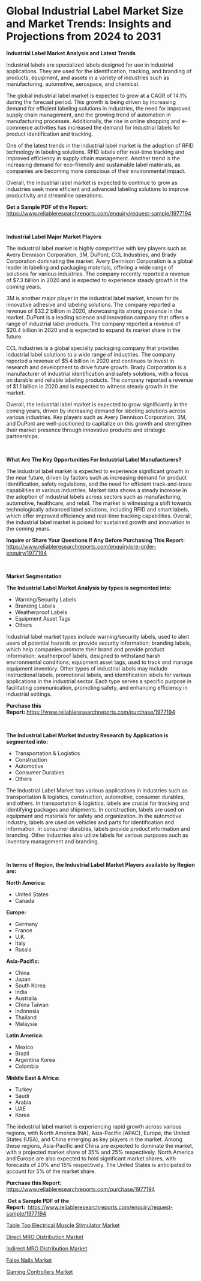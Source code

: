 <p><h1>Global Industrial Label Market Size and Market Trends: Insights and Projections from 2024 to 2031</h1></p><p><strong>Industrial Label Market Analysis and Latest Trends</strong></p>
<p><p>Industrial labels are specialized labels designed for use in industrial applications. They are used for the identification, tracking, and branding of products, equipment, and assets in a variety of industries such as manufacturing, automotive, aerospace, and chemical.</p><p>The global industrial label market is expected to grow at a CAGR of 14.1% during the forecast period. This growth is being driven by increasing demand for efficient labeling solutions in industries, the need for improved supply chain management, and the growing trend of automation in manufacturing processes. Additionally, the rise in online shopping and e-commerce activities has increased the demand for industrial labels for product identification and tracking.</p><p>One of the latest trends in the industrial label market is the adoption of RFID technology in labeling solutions. RFID labels offer real-time tracking and improved efficiency in supply chain management. Another trend is the increasing demand for eco-friendly and sustainable label materials, as companies are becoming more conscious of their environmental impact.</p><p>Overall, the industrial label market is expected to continue to grow as industries seek more efficient and advanced labeling solutions to improve productivity and streamline operations.</p></p>
<p><strong>Get a Sample PDF of the Report:&nbsp;</strong> <a href="https://www.reliableresearchreports.com/enquiry/request-sample/1977194">https://www.reliableresearchreports.com/enquiry/request-sample/1977194</a></p>
<p>&nbsp;</p>
<p><strong>Industrial Label Major Market Players</strong></p>
<p><p>The industrial label market is highly competitive with key players such as Avery Dennison Corporation, 3M, DuPont, CCL Industries, and Brady Corporation dominating the market. Avery Dennison Corporation is a global leader in labeling and packaging materials, offering a wide range of solutions for various industries. The company recently reported a revenue of $7.3 billion in 2020 and is expected to experience steady growth in the coming years.</p><p>3M is another major player in the industrial label market, known for its innovative adhesive and labeling solutions. The company reported a revenue of $32.2 billion in 2020, showcasing its strong presence in the market. DuPont is a leading science and innovation company that offers a range of industrial label products. The company reported a revenue of $20.4 billion in 2020 and is expected to expand its market share in the future.</p><p>CCL Industries is a global specialty packaging company that provides industrial label solutions to a wide range of industries. The company reported a revenue of $5.4 billion in 2020 and continues to invest in research and development to drive future growth. Brady Corporation is a manufacturer of industrial identification and safety solutions, with a focus on durable and reliable labeling products. The company reported a revenue of $1.1 billion in 2020 and is expected to witness steady growth in the market.</p><p>Overall, the industrial label market is expected to grow significantly in the coming years, driven by increasing demand for labeling solutions across various industries. Key players such as Avery Dennison Corporation, 3M, and DuPont are well-positioned to capitalize on this growth and strengthen their market presence through innovative products and strategic partnerships.</p></p>
<p>&nbsp;</p>
<p><strong>What Are The Key Opportunities For Industrial Label Manufacturers?</strong></p>
<p><p>The industrial label market is expected to experience significant growth in the near future, driven by factors such as increasing demand for product identification, safety regulations, and the need for efficient track-and-trace capabilities in various industries. Market data shows a steady increase in the adoption of industrial labels across sectors such as manufacturing, automotive, healthcare, and retail. The market is witnessing a shift towards technologically advanced label solutions, including RFID and smart labels, which offer improved efficiency and real-time tracking capabilities. Overall, the industrial label market is poised for sustained growth and innovation in the coming years.</p></p>
<p><strong>Inquire or Share Your Questions If Any Before Purchasing This Report:</strong> <a href="https://www.reliableresearchreports.com/enquiry/pre-order-enquiry/1977194">https://www.reliableresearchreports.com/enquiry/pre-order-enquiry/1977194</a></p>
<p>&nbsp;</p>
<p><strong>Market Segmentation</strong></p>
<p><strong>The Industrial Label Market Analysis by types is segmented into:</strong></p>
<p><ul><li>Warning/Security Labels</li><li>Branding Labels</li><li>Weatherproof Labels</li><li>Equipment Asset Tags</li><li>Others</li></ul></p>
<p><p>Industrial label market types include warning/security labels, used to alert users of potential hazards or provide security information; branding labels, which help companies promote their brand and provide product information; weatherproof labels, designed to withstand harsh environmental conditions; equipment asset tags, used to track and manage equipment inventory. Other types of industrial labels may include instructional labels, promotional labels, and identification labels for various applications in the industrial sector. Each type serves a specific purpose in facilitating communication, promoting safety, and enhancing efficiency in industrial settings.</p></p>
<p><strong>Purchase this Report:&nbsp;</strong><a href="https://www.reliableresearchreports.com/purchase/1977194">https://www.reliableresearchreports.com/purchase/1977194</a></p>
<p>&nbsp;</p>
<p><strong>The Industrial Label Market Industry Research by Application is segmented into:</strong></p>
<p><ul><li>Transportation & Logistics</li><li>Construction</li><li>Automotive</li><li>Consumer Durables</li><li>Others</li></ul></p>
<p><p>The Industrial Label Market has various applications in industries such as transportation & logistics, construction, automotive, consumer durables, and others. In transportation & logistics, labels are crucial for tracking and identifying packages and shipments. In construction, labels are used on equipment and materials for safety and organization. In the automotive industry, labels are used on vehicles and parts for identification and information. In consumer durables, labels provide product information and branding. Other industries also utilize labels for various purposes such as inventory management and branding.</p></p>
<p>&nbsp;</p>
<p><strong>In terms of Region, the Industrial Label Market Players available by Region are:</strong></p>
<p>
    <p> <strong> North America: </strong>
        <ul>
            <li>United States</li>
            <li>Canada</li>
        </ul>
        </p> 
    <p> <strong> Europe: </strong>
        <ul>
            <li>Germany</li>
            <li>France</li>
            <li>U.K.</li>
            <li>Italy</li>
            <li>Russia</li>
        </ul>
        </p> 
    <p> <strong> Asia-Pacific: </strong>
        <ul>
            <li>China</li>
            <li>Japan</li>
            <li>South Korea</li>
            <li>India</li>
            <li>Australia</li>
            <li>China Taiwan</li>
            <li>Indonesia</li>
            <li>Thailand</li>
            <li>Malaysia</li>
        </ul>
        </p> 
    <p> <strong> Latin America: </strong>
        <ul>
            <li>Mexico</li>
            <li>Brazil</li>
            <li>Argentina Korea</li>
            <li>Colombia</li>
        </ul>
        </p> 
    <p> <strong> Middle East & Africa: </strong>
        <ul>
            <li>Turkey</li>
            <li>Saudi</li>
            <li>Arabia</li>
            <li>UAE</li>
            <li>Korea</li>
        </ul>
    </p>
    </p>
<p><p>The industrial label market is experiencing rapid growth across various regions, with North America (NA), Asia-Pacific (APAC), Europe, the United States (USA), and China emerging as key players in the market. Among these regions, Asia-Pacific and China are expected to dominate the market, with a projected market share of 35% and 25% respectively. North America and Europe are also expected to hold significant market shares, with forecasts of 20% and 15% respectively. The United States is anticipated to account for 5% of the market share.</p></p>
<p><strong>Purchase this Report: </strong><a href="https://www.reliableresearchreports.com/purchase/1977194">https://www.reliableresearchreports.com/purchase/1977194</a></p>
<p>&nbsp;<strong>Get a Sample PDF of the Report:&nbsp;&nbsp;</strong><a href="https://www.reliableresearchreports.com/enquiry/request-sample/1977194">https://www.reliableresearchreports.com/enquiry/request-sample/1977194</a></p>
<p><strong></strong></p>
<p><p><a href="https://fuschia-pecorino-a6d.notion.site/Table-Top-Electrical-Muscle-Stimulator-Market-Share-Market-New-Trends-Analysis-Report-By-Type-By--efdd81cc53a342faba2aac1baf2c06b4">Table Top Electrical Muscle Stimulator Market</a></p><p><a href="https://changeable-paste-463.notion.site/Direct-MRO-Distribution-Market-Provides-Detailed-Segmentation-of-this-Market-based-on-Type-Applicat-4719dfae5e944989b542f63ea067adc0">Direct MRO Distribution Market</a></p><p><a href="https://florentine-yuzu-f42.notion.site/Insights-into-Indirect-MRO-Distribution-Market-Size-Analysing-Market-Share-Trends-and-Growth-from-2e48c7d72959476a8932ab8da3cdef50">Indirect MRO Distribution Market</a></p><p><a href="https://view.publitas.com/reportprime-1/false-nails-market-size-market-share-and-global-market-analysis-report-2024-2031/">False Nails Market</a></p><p><a href="https://view.publitas.com/reportprime-1/gaming-controllers-market-offers-provide-insightful-data-for-the-time-period-from-2024-to-2031-and-also-provide-analysis-based-on-application-type-and-region/">Gaming Controllers Market</a></p></p>